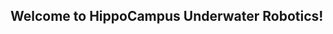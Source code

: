 ## Welcome to HippoCampus Underwater Robotics!

<!--
This is our collection of code for underwater robotics.
-->
